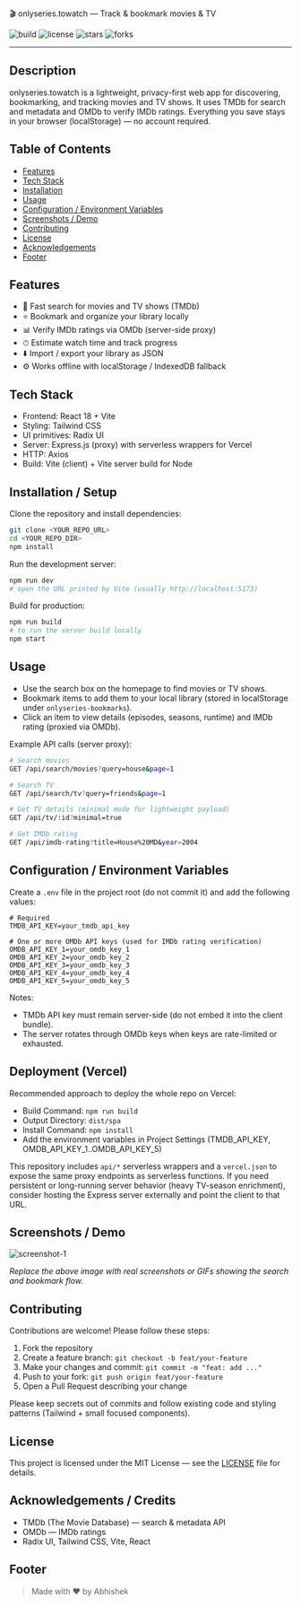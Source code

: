 🎬 onlyseries.towatch — Track & bookmark movies & TV

![build](https://img.shields.io/badge/build-passing-brightgreen)
![license](https://img.shields.io/badge/license-MIT-blue)
![stars](https://img.shields.io/badge/stars-—-lightgrey)
![forks](https://img.shields.io/badge/forks-—-lightgrey)

---

## Description

onlyseries.towatch is a lightweight, privacy-first web app for discovering, bookmarking, and tracking movies and TV shows. It uses TMDb for search and metadata and OMDb to verify IMDb ratings. Everything you save stays in your browser (localStorage) — no account required.

## Table of Contents

- [Features](#features)
- [Tech Stack](#tech-stack)
- [Installation](#installation--setup)
- [Usage](#usage)
- [Configuration / Environment Variables](#configuration--environment-variables)
- [Screenshots / Demo](#screenshots--demo)
- [Contributing](#contributing)
- [License](#license)
- [Acknowledgements](#acknowledgements)
- [Footer](#footer)

## Features

- 🔎 Fast search for movies and TV shows (TMDb)
- ⭐ Bookmark and organize your library locally
- 📊 Verify IMDb ratings via OMDb (server-side proxy)
- ⏱ Estimate watch time and track progress
- ⬇️ Import / export your library as JSON
- ⚙️ Works offline with localStorage / IndexedDB fallback

## Tech Stack

- Frontend: React 18 + Vite
- Styling: Tailwind CSS
- UI primitives: Radix UI
- Server: Express.js (proxy) with serverless wrappers for Vercel
- HTTP: Axios
- Build: Vite (client) + Vite server build for Node

## Installation / Setup

Clone the repository and install dependencies:

```bash
git clone <YOUR_REPO_URL>
cd <YOUR_REPO_DIR>
npm install
```

Run the development server:

```bash
npm run dev
# open the URL printed by Vite (usually http://localhost:5173)
```

Build for production:

```bash
npm run build
# to run the server build locally
npm start
```

## Usage

- Use the search box on the homepage to find movies or TV shows.
- Bookmark items to add them to your local library (stored in localStorage under `onlyseries-bookmarks`).
- Click an item to view details (episodes, seasons, runtime) and IMDb rating (proxied via OMDb).

Example API calls (server proxy):

```bash
# Search movies
GET /api/search/movies?query=house&page=1

# Search TV
GET /api/search/tv?query=friends&page=1

# Get TV details (minimal mode for lightweight payload)
GET /api/tv/:id?minimal=true

# Get IMDb rating
GET /api/imdb-rating?title=House%20MD&year=2004
```

## Configuration / Environment Variables

Create a `.env` file in the project root (do not commit it) and add the following values:

```env
# Required
TMDB_API_KEY=your_tmdb_api_key

# One or more OMDb API keys (used for IMDb rating verification)
OMDB_API_KEY_1=your_omdb_key_1
OMDB_API_KEY_2=your_omdb_key_2
OMDB_API_KEY_3=your_omdb_key_3
OMDB_API_KEY_4=your_omdb_key_4
OMDB_API_KEY_5=your_omdb_key_5
```

Notes:
- TMDb API key must remain server-side (do not embed it into the client bundle).
- The server rotates through OMDb keys when keys are rate-limited or exhausted.

## Deployment (Vercel)

Recommended approach to deploy the whole repo on Vercel:

- Build Command: `npm run build`
- Output Directory: `dist/spa`
- Install Command: `npm install`
- Add the environment variables in Project Settings (TMDB_API_KEY, OMDB_API_KEY_1..OMDB_API_KEY_5)

This repository includes `api/*` serverless wrappers and a `vercel.json` to expose the same proxy endpoints as serverless functions. If you need persistent or long-running server behavior (heavy TV-season enrichment), consider hosting the Express server externally and point the client to that URL.

## Screenshots / Demo

![screenshot-1](./public/screenshot-1.png)

*Replace the above image with real screenshots or GIFs showing the search and bookmark flow.*

## Contributing

Contributions are welcome! Please follow these steps:

1. Fork the repository
2. Create a feature branch: `git checkout -b feat/your-feature`
3. Make your changes and commit: `git commit -m "feat: add ..."`
4. Push to your fork: `git push origin feat/your-feature`
5. Open a Pull Request describing your change

Please keep secrets out of commits and follow existing code and styling patterns (Tailwind + small focused components).

## License

This project is licensed under the MIT License — see the [LICENSE](./LICENSE) file for details.

## Acknowledgements / Credits

- TMDb (The Movie Database) — search & metadata API
- OMDb — IMDb ratings
- Radix UI, Tailwind CSS, Vite, React

## Footer

> Made with ❤️ by Abhishek

